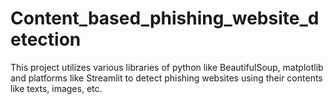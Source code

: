 # Content_based_phishing_website_detection
This project utilizes various libraries of python like BeautifulSoup, matplotlib and platforms like Streamlit to detect phishing websites using their contents like texts, images, etc. 
